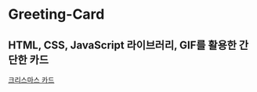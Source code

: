 # Greeting-Card
## HTML, CSS, JavaScript 라이브러리, GIF를 활용한 간단한 카드

[크리스마스 카드](https://hwangwongyu.github.io/Greeting-Card/xmas.html) 

